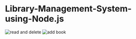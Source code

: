 # Library-Management-System-using-Node.js
![read and delete](https://github.com/NatarajAdithya/Library-Management-System-using-Node.js/assets/81796579/c8aa0500-3951-475f-8781-747487973d18)
![add book](https://github.com/NatarajAdithya/Library-Management-System-using-Node.js/assets/81796579/af13ac60-f3fa-41a5-9a00-8dde2e8672d1)
